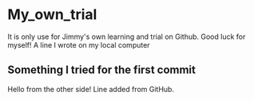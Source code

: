 # My_own_trial
It is only use for Jimmy's own learning and trial on Github. Good luck for myself!
A line I wrote on my local computer  

## Something I tried for the first commit
Hello from the other side!
Line added from GitHub.
